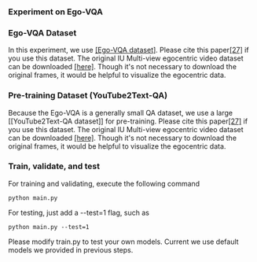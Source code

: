 ### Experiment on Ego-VQA

### Ego-VQA Dataset
In this experiment, we use [[Ego-VQA dataset]]().
Please cite this paper[[27]](http://homes.sice.indiana.edu/fan6/docs/EgoVQA.pdf) if you use this dataset.
The original IU Multi-view egocentric video dataset can be downloaded [[here]](http://vision.soic.indiana.edu/identifying-1st-3rd/).
Though it's not necessary to download the original frames, it would be helpful to visualize the egocentric data.


### Pre-training Dataset (YouTube2Text-QA)
Because the Ego-VQA is a generally small QA dataset, we use a large [[YouTube2Text-QA dataset]] for pre-training.
Please cite this paper[[27]](http://homes.sice.indiana.edu/fan6/docs/EgoVQA.pdf) if you use this dataset.
The original IU Multi-view egocentric video dataset can be downloaded [[here]](http://vision.soic.indiana.edu/identifying-1st-3rd/).
Though it's not necessary to download the original frames, it would be helpful to visualize the egocentric data.



### Train, validate, and test
For training and validating, execute the following command
~~~~
python main.py
~~~~

For testing, just add a --test=1 flag, such as
~~~~
python main.py --test=1
~~~~

Please modify train.py to test your own models. 
Current we use default models we provided in previous steps.


